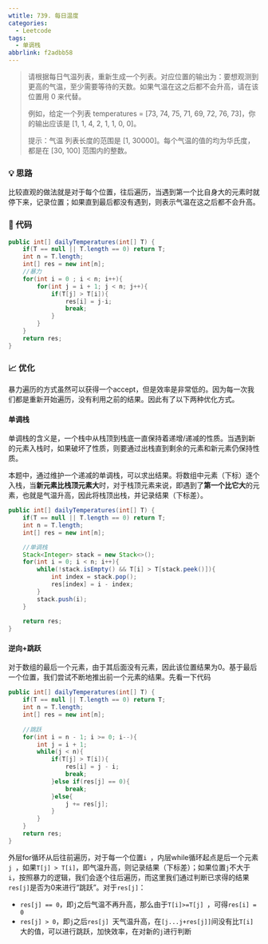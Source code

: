 ```yaml
---
wtitle: 739. 每日温度
categories:
  - Leetcode
tags:
  - 单调栈
abbrlink: f2adbb58
---
```


> 请根据每日气温列表，重新生成一个列表。对应位置的输出为：要想观测到更高的气温，至少需要等待的天数。如果气温在这之后都不会升高，请在该位置用 0 来代替。
>
> 例如，给定一个列表 temperatures = [73, 74, 75, 71, 69, 72, 76, 73]，你的输出应该是 [1, 1, 4, 2, 1, 1, 0, 0]。
>
> 提示：气温 列表长度的范围是 [1, 30000]。每个气温的值的均为华氏度，都是在 [30, 100] 范围内的整数。
>

<!-- more -->

### 💡 思路

比较直观的做法就是对于每个位置，往后遍历，当遇到第一个比自身大的元素时就停下来，记录位置；如果直到最后都没有遇到，则表示气温在这之后都不会升高。

### 🧾 代码

```java
public int[] dailyTemperatures(int[] T) {
    if(T == null || T.length == 0) return T;
    int n = T.length;
    int[] res = new int[n];
    //暴力
    for(int i = 0 ; i < n; i++){
        for(int j = i + 1; j < n; j++){
            if(T[j] > T[i]){
                res[i] = j-i;
                break;
            }
        }
    }
    return res;
}
```



### 📈 优化

暴力遍历的方式虽然可以获得一个accept，但是效率是非常低的。因为每一次我们都是重新开始遍历，没有利用之前的结果。因此有了以下两种优化方式。

#### 单调栈

单调栈的含义是，一个栈中从栈顶到栈底一直保持着递增/递减的性质。当遇到新的元素入栈时，如果破坏了性质，则要通过出栈直到剩余的元素和新元素仍保持性质。

本题中，通过维护一个递减的单调栈，可以求出结果。将数组中元素（下标）逐个入栈，当**新元素比栈顶元素大**时，对于栈顶元素来说，即遇到了**第一个比它大**的元素，也就是气温升高，因此将栈顶出栈，并记录结果（下标差）。

```java
public int[] dailyTemperatures(int[] T) {
    if(T == null || T.length == 0) return T;
    int n = T.length;
    int[] res = new int[n];

    //单调栈
    Stack<Integer> stack = new Stack<>();
    for(int i = 0; i < n; i++){
        while(!stack.isEmpty() && T[i] > T[stack.peek()]){
            int index = stack.pop();
            res[index] = i - index;
        }
        stack.push(i);
    }
    
    return res;
}
```



#### 逆向+跳跃

对于数组的最后一个元素，由于其后面没有元素，因此该位置结果为0。基于最后一个位置，我们尝试不断地推出前一个元素的结果。先看一下代码

```java
public int[] dailyTemperatures(int[] T) {
    if(T == null || T.length == 0) return T;
    int n = T.length;
    int[] res = new int[n];
    
    //跳跃
    for(int i = n - 1; i >= 0; i--){
        int j = i + 1;
        while(j < n){
            if(T[j] > T[i]){
                res[i] = j - i;
                break;
            }else if(res[j] == 0){
                break;
            }else{
                j += res[j];
            }
        }
    }
    return res;
}
```

外层for循环从后往前遍历，对于每一个位置`i `，内层while循环起点是后一个元素`j `，如果`T[j] > T[i]`，即气温升高，则记录结果（下标差）；如果位置`j`不大于`i`，按照暴力的逻辑，我们会逐个往后遍历，而这里我们通过判断已求得的结果`res[j]`是否为0来进行“跳跃”。对于`res[j]`：

- `res[j] == 0`，即`j`之后气温不再升高，那么由于`T[i]>=T[j] `，可得`res[i] = 0`
- `res[j] > 0`，即`j`之后`res[j] `天气温升高，在`[j...j+res[j]]`间没有比`T[i]`大的值，可以进行跳跃，加快效率，在对新的`j`进行判断